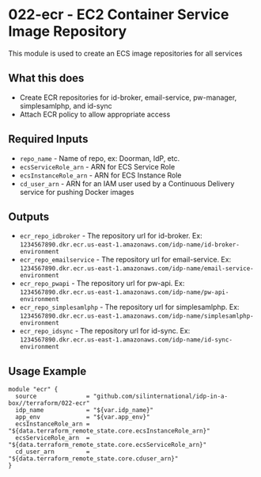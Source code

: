 # 022-ecr - EC2 Container Service Image Repository
This module is used to create an ECS image repositories for all services

## What this does

 - Create ECR repositories for id-broker, email-service, pw-manager, simplesamlphp, and id-sync
 - Attach ECR policy to allow appropriate access

## Required Inputs

 - `repo_name` - Name of repo, ex: Doorman, IdP, etc.
 - `ecsServiceRole_arn` - ARN for ECS Service Role
 - `ecsInstanceRole_arn` - ARN for ECS Instance Role
 - `cd_user_arn` - ARN for an IAM user used by a Continuous Delivery service for pushing Docker images

## Outputs

 - `ecr_repo_idbroker` - The repository url for id-broker. Ex: `1234567890.dkr.ecr.us-east-1.amazonaws.com/idp-name/id-broker-environment`
 - `ecr_repo_emailservice` - The repository url for email-service. Ex: `1234567890.dkr.ecr.us-east-1.amazonaws.com/idp-name/email-service-environment`
 - `ecr_repo_pwapi` - The repository url for pw-api. Ex: `1234567890.dkr.ecr.us-east-1.amazonaws.com/idp-name/pw-api-environment`
 - `ecr_repo_simplesamlphp` - The repository url for simplesamlphp. Ex: `1234567890.dkr.ecr.us-east-1.amazonaws.com/idp-name/simplesamlphp-environment`
 - `ecr_repo_idsync` - The repository url for id-sync. Ex: `1234567890.dkr.ecr.us-east-1.amazonaws.com/idp-name/id-sync-environment`

## Usage Example

```hcl
module "ecr" {
  source              = "github.com/silinternational/idp-in-a-box//terraform/022-ecr"
  idp_name            = "${var.idp_name}"
  app_env             = "${var.app_env}"
  ecsInstanceRole_arn = "${data.terraform_remote_state.core.ecsInstanceRole_arn}"
  ecsServiceRole_arn  = "${data.terraform_remote_state.core.ecsServiceRole_arn}"
  cd_user_arn         = "${data.terraform_remote_state.core.cduser_arn}"
}
```
